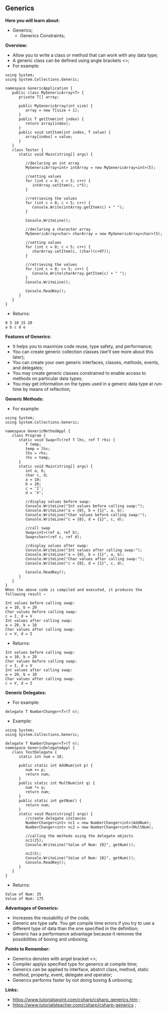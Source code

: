 ## Generics

**Here you will learn about:**

- Generics;
  - Generics Constraints;

**Overview:**

- Allow you to write a class or method that can work with any data type;
- A generic class can be defined using angle brackets <>;
- For example:

```
using System;
using System.Collections.Generic;

namespace GenericApplication {
   public class MyGenericArray<T> {
      private T[] array;

      public MyGenericArray(int size) {
         array = new T[size + 1];
      }
      public T getItem(int index) {
         return array[index];
      }
      public void setItem(int index, T value) {
         array[index] = value;
      }
   }
   class Tester {
      static void Main(string[] args) {

         //declaring an int array
         MyGenericArray<int> intArray = new MyGenericArray<int>(5);

         //setting values
         for (int c = 0; c < 5; c++) {
            intArray.setItem(c, c*5);
         }

         //retrieving the values
         for (int c = 0; c < 5; c++) {
            Console.Write(intArray.getItem(c) + " ");
         }

         Console.WriteLine();

         //declaring a character array
         MyGenericArray<char> charArray = new MyGenericArray<char>(5);

         //setting values
         for (int c = 0; c < 5; c++) {
            charArray.setItem(c, (char)(c+97));
         }

         //retrieving the values
         for (int c = 0; c< 5; c++) {
            Console.Write(charArray.getItem(c) + " ");
         }
         Console.WriteLine();

         Console.ReadKey();
      }
   }
}
```

- Returns:

```
0 5 10 15 20
a b c d e
```

**Features of Generics:**

- It helps you to maximize code reuse, type safety, and performance;
- You can create generic collection classes (we'll see more about this later);
- You can create your own generic interfaces, classes, methods, events, and delegates;
- You may create generic classes constrained to enable access to methods on particular data types;
- You may get information on the types used in a generic data type at run-time by means of reflection;

**Generic Methods:**

- For example:

```
using System;
using System.Collections.Generic;

namespace GenericMethodAppl {
   class Program {
      static void Swap<T>(ref T lhs, ref T rhs) {
         T temp;
         temp = lhs;
         lhs = rhs;
         rhs = temp;
      }
      static void Main(string[] args) {
         int a, b;
         char c, d;
         a = 10;
         b = 20;
         c = 'I';
         d = 'V';

         //display values before swap:
         Console.WriteLine("Int values before calling swap:");
         Console.WriteLine("a = {0}, b = {1}", a, b);
         Console.WriteLine("Char values before calling swap:");
         Console.WriteLine("c = {0}, d = {1}", c, d);

         //call swap
         Swap<int>(ref a, ref b);
         Swap<char>(ref c, ref d);

         //display values after swap:
         Console.WriteLine("Int values after calling swap:");
         Console.WriteLine("a = {0}, b = {1}", a, b);
         Console.WriteLine("Char values after calling swap:");
         Console.WriteLine("c = {0}, d = {1}", c, d);

         Console.ReadKey();
      }
   }
}
When the above code is compiled and executed, it produces the following result −

Int values before calling swap:
a = 10, b = 20
Char values before calling swap:
c = I, d = V
Int values after calling swap:
a = 20, b = 10
Char values after calling swap:
c = V, d = I
```

- Returns:

```
Int values before calling swap:
a = 10, b = 20
Char values before calling swap:
c = I, d = V
Int values after calling swap:
a = 20, b = 10
Char values after calling swap:
c = V, d = I
```

**Generic Delegates:**

- For example:

```
delegate T NumberChanger<T>(T n);
```

- Example:

```
using System;
using System.Collections.Generic;

delegate T NumberChanger<T>(T n);
namespace GenericDelegateAppl {
   class TestDelegate {
      static int num = 10;

      public static int AddNum(int p) {
         num += p;
         return num;
      }
      public static int MultNum(int q) {
         num *= q;
         return num;
      }
      public static int getNum() {
         return num;
      }
      static void Main(string[] args) {
         //create delegate instances
         NumberChanger<int> nc1 = new NumberChanger<int>(AddNum);
         NumberChanger<int> nc2 = new NumberChanger<int>(MultNum);

         //calling the methods using the delegate objects
         nc1(25);
         Console.WriteLine("Value of Num: {0}", getNum());

         nc2(5);
         Console.WriteLine("Value of Num: {0}", getNum());
         Console.ReadKey();
      }
   }
}
```

- Returns:

```
Value of Num: 35
Value of Num: 175
```

**Advantages of Generics:**

- Increases the reusability of the code;
- Generic are type safe. You get compile time errors if you try to use a different type of data than the one specified in the definition;
- Generic has a performance advantage because it removes the possibilities of boxing and unboxing;

**Points to Remember:**

- Generics denotes with angel bracket <>;
- Compiler applys specified type for generics at compile time;
- Generics can be applied to interface, abstrct class, method, static method, property, event, delegate and operator;
- Generics performs faster by not doing boxing & unboxing;

**Links:**

- https://www.tutorialspoint.com/csharp/csharp_generics.htm ;
- https://www.tutorialsteacher.com/csharp/csharp-generics ;
